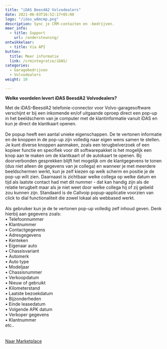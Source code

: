 ```yaml
---
title: "iDAS BeesdA2 Volvodealers"
date: 2021-06-03T16:52:17+05:00
logo: "/idas_w8mcmp.png"
description: Sync je CRM-contacten en -bedrijven.
meer_info:
  - title: Support
    url: /ondersteuning/
ontwikkelaar:
  - title: Via API
button:
  title: Meer informatie
  link: /crmintegratie/iDAS/
categories:
  - Garagebedrijven
  - Volvodealers
weight: 10

---
```


**Welke voordelen levert iDAS BeesdA2 Volvodealers?**

Met de iDAS–BeesdA2 telefonie-connector voor Volvo-garagesoftware verschijnt er bij een inkomende en/of uitgaande oproep direct een pop-up in het beeldscherm van je computer met de klantinformatie vanuit iDAS en kun je direct de klantkaart openen. <br><br>
De popup heeft een aantal unieke eigenschappen. De te vertonen informatie en de knoppen in de pop-up zijn volledig naar eigen wens samen te stellen. Je kunt diverse knoppen aanmaken, zoals een terugbelverzoek of een kopieer functie en specifiek voor dit softwarepakket is het mogelijk een knop aan te maken om de klantkaart of de autokaart te openen. Bij doorverbonden gesprekken blijft het mogelijk om de klantgegevens te tonen (dus niet alleen de gegevens van je collega) en wanneer je met meerdere beeldschermen werkt, kun je zelf kiezen op welk scherm en positie je de pop-up wilt zien. Daarnaast is zichtbaar welke collega op welke datum en tijd als laatste contact had met dit nummer - dat kan handig zijn als de relatie terugbelt maar als je niet weet door welke collega hij of zij gebeld zou kunnen zijn. Standaard is de Callvoip popup-applicatie voorzien van click to dial functionaliteit die zowel lokaal als webbased werkt.<br><br>
Als gebruiker kun je de te vertonen pop-up volledig zelf inhoud geven. Denk hierbij aan gegevens zoals:<br>
&bull; Telefoonnummer<br>
&bull; Klantnummer<br>
&bull; Contactgegevens<br>
&bull; Adresgegevens<br>
&bull; Kenteken<br>
&bull; Eigenaar auto<br>
&bull; Chassisvariant<br>
&bull; Automerk<br>
&bull; Auto type<br>
&bull; Modeljaar<br>
&bull; Chassisnummer<br>
&bull; Verkoopdatum<br>
&bull; Nieuw of gebruikt<br>
&bull; Kilometerstand<br>
&bull; Laatste bezoekdatum<br>
&bull; Bijzonderheden<br>
&bull; Einde leasedatum<br>
&bull; Volgende APK datum<br>
&bull; Verkoper gegevens<br>
&bull; Klantnummer <br>
etc..<br><br><br><a href="/marketplace" class="button">Naar Marketplace</a>

